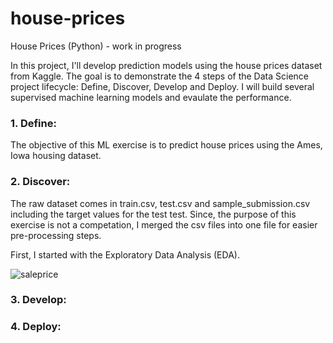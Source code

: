 # house-prices
House Prices (Python) - work in progress

In this project, I'll develop prediction models using the house prices dataset from Kaggle. The goal is to demonstrate the 4 steps of the Data Science project lifecycle: Define, Discover, Develop and Deploy.  I will build several supervised machine learning models and evaulate the performance.

### 1. Define: 

The objective of this ML exercise is to predict house prices using the Ames, Iowa housing dataset.


### 2. Discover: 

The raw dataset comes in train.csv, test.csv and sample_submission.csv including the target values for the test test. Since, the purpose of this exercise is not a competation, I merged the csv files into one file for easier pre-processing steps.

First, I started with the Exploratory Data Analysis (EDA).

![saleprice](https://user-images.githubusercontent.com/26305084/110682726-43177900-81a9-11eb-9de3-0047b689790d.jpeg)


### 3. Develop:



### 4. Deploy:
